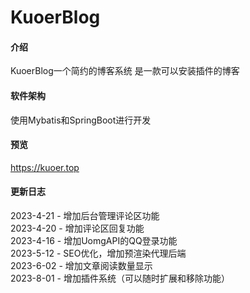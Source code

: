 # KuoerBlog

#### 介绍
KuoerBlog一个简约的博客系统
是一款可以安装插件的博客

#### 软件架构
使用Mybatis和SpringBoot进行开发

#### 预览
https://kuoer.top

#### 更新日志
2023-4-21 - 增加后台管理评论区功能  
2023-4-20 - 增加评论区回复功能  
2023-4-16 - 增加UomgAPI的QQ登录功能  
2023-5-12 - SEO优化，增加预渲染代理后端  
2023-6-02 - 增加文章阅读数量显示  
2023-8-01 - 增加插件系统（可以随时扩展和移除功能）
